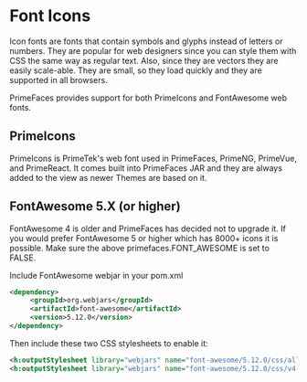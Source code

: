 # Font Icons

Icon fonts are fonts that contain symbols and glyphs instead of letters or numbers.
They are popular for web designers since you can style them with CSS the same way as regular text.
Also, since they are vectors they are easily scale-able.
They are small, so they load quickly and they are supported in all browsers.

PrimeFaces provides support for both PrimeIcons and FontAwesome web fonts.

## PrimeIcons

PrimeIcons is PrimeTek's web font used in PrimeFaces, PrimeNG, PrimeVue, and PrimeReact.
It comes built into PrimeFaces JAR and they are always added to the view as newer Themes are based on it.


## FontAwesome 5.X (or higher)
FontAwesome 4 is older and PrimeFaces has decided not to upgrade it.  If you would prefer FontAwesome 5 or higher
which has 8000+ icons it is possible.  Make sure the above primefaces.FONT_AWESOME is set to FALSE.

Include FontAwesome webjar in your pom.xml
```xml
<dependency>
     <groupId>org.webjars</groupId>
     <artifactId>font-awesome</artifactId>
     <version>5.12.0</version>
</dependency>
```

Then include these two CSS stylesheets to enable it:
```xml
<h:outputStylesheet library="webjars" name="font-awesome/5.12.0/css/all.min-jsf.css" />
<h:outputStylesheet library="webjars" name="font-awesome/5.12.0/css/v4-shims.min-jsf.css" />
```